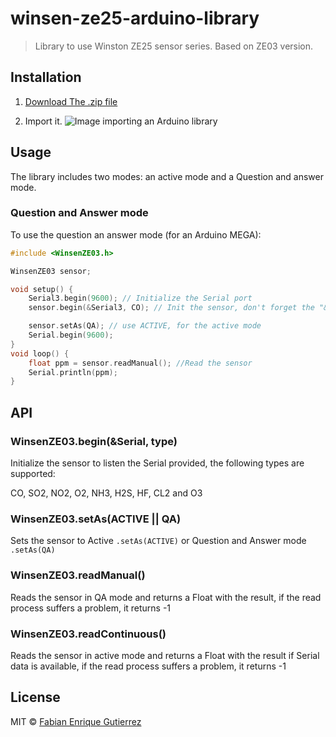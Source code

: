 # winsen-ze25-arduino-library

> Library to use Winston ZE25 sensor series. Based on ZE03 version.

## Installation

1) [Download The .zip file](https://github.com/fega/winsen-ze03-arduino-library/archive/master.zip)

2) Import it.
![Image importing an Arduino library](https://www.arduino.cc/en/uploads/Guide/ImportLibraryFromZIPFile.png)

## Usage

The library includes two modes: an active mode and a Question and answer mode.

### Question and Answer mode
To use the question an answer mode (for an Arduino MEGA):
```cpp
#include <WinsenZE03.h>

WinsenZE03 sensor;

void setup() {
    Serial3.begin(9600); // Initialize the Serial port
    sensor.begin(&Serial3, CO); // Init the sensor, don't forget the "&"

    sensor.setAs(QA); // use ACTIVE, for the active mode
    Serial.begin(9600);
}
void loop() {
    float ppm = sensor.readManual(); //Read the sensor
    Serial.println(ppm);
}
```
## API
### WinsenZE03.begin(&Serial, type)
Initialize the sensor to listen the Serial provided, the following types are supported:

CO,
SO2,
NO2,
O2,
NH3,
H2S,
HF,
CL2 and
O3
### WinsenZE03.setAs(ACTIVE || QA)
Sets the sensor to Active `.setAs(ACTIVE)`  or Question and Answer mode `.setAs(QA)`
### WinsenZE03.readManual()
Reads the sensor in QA mode and returns a Float with the result, if the read process suffers a problem, it returns -1

### WinsenZE03.readContinuous()
Reads the sensor in active mode and returns a Float with the result if Serial data is available, if the read process suffers a problem, it returns -1

## License

MIT © [Fabian Enrique Gutierrez](fabiangutierrez.co)
